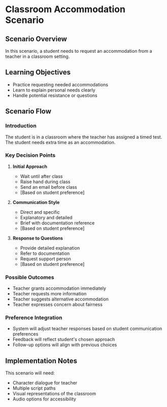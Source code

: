# Classroom Accommodation Scenario

## Scenario Overview
In this scenario, a student needs to request an accommodation from a teacher in a classroom setting.

## Learning Objectives
- Practice requesting needed accommodations
- Learn to explain personal needs clearly
- Handle potential resistance or questions

## Scenario Flow

### Introduction
The student is in a classroom where the teacher has assigned a timed test. The student needs extra time as an accommodation.

### Key Decision Points
1. **Initial Approach**
   - Wait until after class
   - Raise hand during class
   - Send an email before class
   - [Based on student preference]

2. **Communication Style**
   - Direct and specific
   - Explanatory and detailed
   - Brief with documentation reference
   - [Based on student preference]

3. **Response to Questions**
   - Provide detailed explanation
   - Refer to documentation
   - Request support person
   - [Based on student preference]

### Possible Outcomes
- Teacher grants accommodation immediately
- Teacher requests more information
- Teacher suggests alternative accommodation
- Teacher expresses concern about fairness

### Preference Integration
- System will adjust teacher responses based on student communication preferences
- Feedback will reflect student's chosen approach
- Follow-up options will align with previous choices

## Implementation Notes
This scenario will need:
- Character dialogue for teacher
- Multiple script paths
- Visual representations of the classroom
- Audio options for accessibility